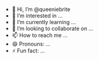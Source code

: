 - 👋 Hi, I’m @queeniebrite
- 👀 I’m interested in ...
- 🌱 I’m currently learning ...
- 💞️ I’m looking to collaborate on ...
- 📫 How to reach me ...
- 😄 Pronouns: ...
- ⚡ Fun fact: ...

<!---
queeniebrite/queeniebrite is a ✨ special ✨ repository because its `README.md` (this file) appears on your GitHub profile.
You can click the Preview link to take a look at your changes.
--->
